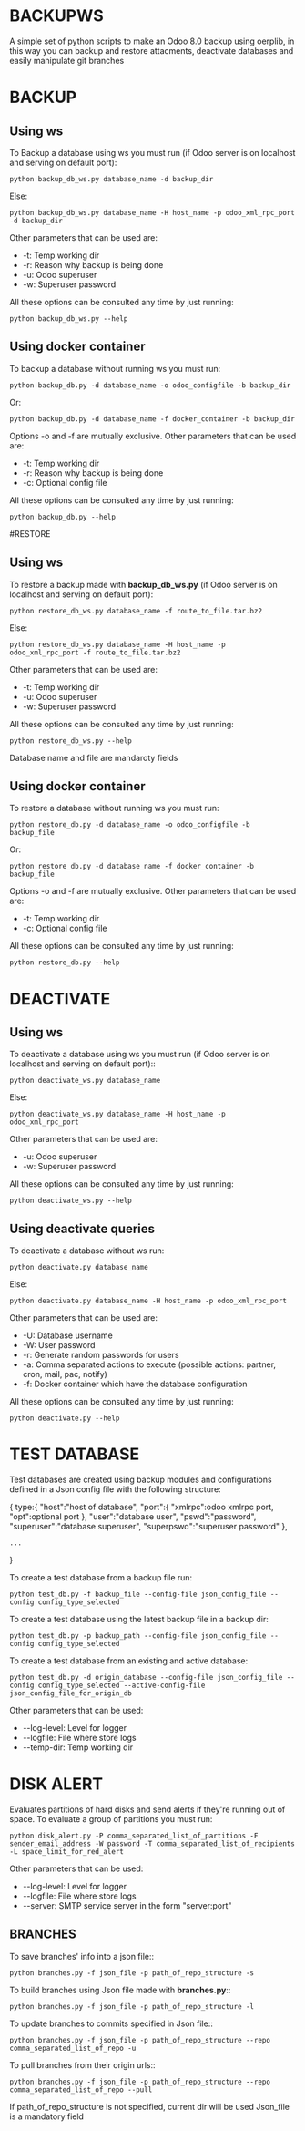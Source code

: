 BACKUPWS
========

A simple set of python scripts to make an Odoo 8.0 backup using oerplib, in this way you can backup and restore attacments, deactivate databases and easily manipulate git branches

# BACKUP

## Using ws

To Backup a database using ws you must run (if Odoo server is on localhost and serving on default port):

    python backup_db_ws.py database_name -d backup_dir

Else:

    python backup_db_ws.py database_name -H host_name -p odoo_xml_rpc_port -d backup_dir

Other parameters that can be used are:
* -t: Temp working dir
* -r: Reason why backup is being done
* -u: Odoo superuser
* -w: Superuser password

All these options can be consulted any time by just running:

    python backup_db_ws.py --help

## Using docker container

To backup a database without running ws you must run:

    python backup_db.py -d database_name -o odoo_configfile -b backup_dir

Or:

    python backup_db.py -d database_name -f docker_container -b backup_dir

Options -o and -f are mutually exclusive. Other parameters that can be used are:
* -t: Temp working dir
* -r: Reason why backup is being done
* -c: Optional config file

All these options can be consulted any time by just running:

    python backup_db.py --help

#RESTORE

## Using ws

To restore a backup made with **backup_db_ws.py** (if Odoo server is on localhost and serving on default port):
    
    python restore_db_ws.py database_name -f route_to_file.tar.bz2

Else:

    python restore_db_ws.py database_name -H host_name -p odoo_xml_rpc_port -f route_to_file.tar.bz2

Other parameters that can be used are:
* -t: Temp working dir
* -u: Odoo superuser
* -w: Superuser password

All these options can be consulted any time by just running:

    python restore_db_ws.py --help

Database name and file are mandaroty fields

## Using docker container

To restore a database without running ws you must run:

    python restore_db.py -d database_name -o odoo_configfile -b backup_file

Or:

    python restore_db.py -d database_name -f docker_container -b backup_file

Options -o and -f are mutually exclusive. Other parameters that can be used are:
* -t: Temp working dir
* -c: Optional config file

All these options can be consulted any time by just running:

    python restore_db.py --help

# DEACTIVATE

## Using ws

To deactivate a database using ws you must run (if Odoo server is on localhost and serving on default port)::

    python deactivate_ws.py database_name

Else:

    python deactivate_ws.py database_name -H host_name -p odoo_xml_rpc_port

Other parameters that can be used are:
* -u: Odoo superuser
* -w: Superuser password

All these options can be consulted any time by just running:

    python deactivate_ws.py --help

## Using deactivate queries

To deactivate a database without ws run:

    python deactivate.py database_name

Else:

    python deactivate.py database_name -H host_name -p odoo_xml_rpc_port

Other parameters that can be used are:
* -U: Database username
* -W: User password
* -r: Generate random passwords for users
* -a: Comma separated actions to execute (possible actions: partner, cron, mail, pac, notify)
* -f: Docker container which have the database configuration

All these options can be consulted any time by just running:

    python deactivate.py --help

# TEST DATABASE

Test databases are created using backup modules and configurations defined in a Json config file with the following structure:

{
    type:{
        "host":"host of database",
        "port":{
            "xmlrpc":odoo xmlrpc port,
            "opt":optional port
        },
        "user":"database user",
        "pswd":"password",
        "superuser":"database superuser",
        "superpswd":"superuser password"
    },

    ...
}

To create a test database from a backup file run:

    python test_db.py -f backup_file --config-file json_config_file --config config_type_selected

To create a test database using the latest backup file in a backup dir:

    python test_db.py -p backup_path --config-file json_config_file --config config_type_selected

To create a test database from an existing and active database:

    python test_db.py -d origin_database --config-file json_config_file --config config_type_selected --active-config-file json_config_file_for_origin_db

Other parameters that can be used:
* --log-level: Level for logger
* --logfile: File where store logs
* --temp-dir: Temp working dir

# DISK ALERT

Evaluates partitions of hard disks and send alerts if they're running out of space.
To evaluate a group of partitions you must run:

    python disk_alert.py -P comma_separated_list_of_partitions -F sender_email_address -W password -T comma_separated_list_of_recipients -L space_limit_for_red_alert

Other parameters that can be used:
* --log-level: Level for logger
* --logfile: File where store logs
* --server: SMTP service server in the form "server:port"

## BRANCHES

To save branches' info into a json file::

    python branches.py -f json_file -p path_of_repo_structure -s

To build branches using Json file made with **branches.py**::

    python branches.py -f json_file -p path_of_repo_structure -l

To update branches to commits specified in Json file::

    python branches.py -f json_file -p path_of_repo_structure --repo comma_separated_list_of_repo -u

To pull branches from their origin urls::

    python branches.py -f json_file -p path_of_repo_structure --repo comma_separated_list_of_repo --pull

If path_of_repo_structure is not specified, current dir will be used
Json_file is a mandatory field
